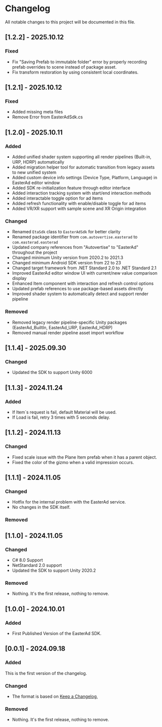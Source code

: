 # Changelog

All notable changes to this project will be documented in this file.

## [1.2.2] - 2025.10.12

### Fixed

-   Fix "Saving Prefab to immutable folder" error by properly recording prefab overrides to scene instead of package asset.
-   Fix transform restoration by using consistent local coordinates.

## [1.2.1] - 2025.10.12

### Fixed

-   Added missing meta files
-   Remove Error from EasterAdSdk.cs

## [1.2.0] - 2025.10.11

### Added

-   Added unified shader system supporting all render pipelines (Built-in, URP, HDRP) automatically
-   Added migration helper tool for automatic transition from legacy assets to new unified system
-   Added custom device info settings (Device Type, Platform, Language) in EasterAd editor window
-   Added SDK re-initialization feature through editor interface
-   Added interaction tracking system with start/end interaction methods
-   Added interactable toggle option for ad items
-   Added refresh functionality with enable/disable toggle for ad items
-   Added VR/XR support with sample scene and XR Origin integration

### Changed

-   Renamed `EtaSdk` class to `EasterAdSdk` for better clarity
-   Renamed package identifier from `com.autovertise.easterad` to `com.easterad.easterad`
-   Updated company references from "Autovertise" to "EasterAd" throughout the project
-   Changed minimum Unity version from 2020.2 to 2021.3
-   Changed minimum Android SDK version from 22 to 23
-   Changed target framework from .NET Standard 2.0 to .NET Standard 2.1
-   Improved EasterAd editor window UI with current/new value comparison display
-   Enhanced Item component with interaction and refresh control options
-   Updated prefab references to use package-based assets directly
-   Improved shader system to automatically detect and support render pipeline

### Removed

-   Removed legacy render pipeline-specific Unity packages (EasterAd_BuiltIn, EasterAd_URP, EasterAd_HDRP)
-   Removed manual render pipeline asset import workflow

## [1.1.4] - 2025.09.30

### Changed

-   Updated the SDK to support Unity 6000

## [1.1.3] - 2024.11.24

### Added

-   If Item`s request is fail, default Material will be used.
-   If Load is fail, retry 3 times with 5 seconds delay.

## [1.1.2] - 2024.11.13

### Changed

-   Fixed scale issue with the Plane Item prefab when it has a parent object.
-   Fixed the color of the gizmo when a valid impression occurs.

## [1.1.1] - 2024.11.05

### Changed

-   Hotfix for the internal problem with the EasterAd service.
-   No changes in the SDK itself.

### Removed

## [1.1.0] - 2024.11.05

### Changed

-   C# 8.0 Support
-   NetStandard 2.0 support
-   Updated the SDK to support Unity 2020.2

### Removed

-   Nothing. It's the first release, nothing to remove.

## [1.0.0] - 2024.10.01

### Added

-   First Published Version of the EasterAd SDK.

## [0.0.1] - 2024.09.18

### Added

This is the first version of the changelog.

### Changed

-   The format is based on [Keep a Changelog](https://keepachangelog.com/en/1.1.0/),

### Removed

-   Nothing. It's the first release, nothing to remove.
